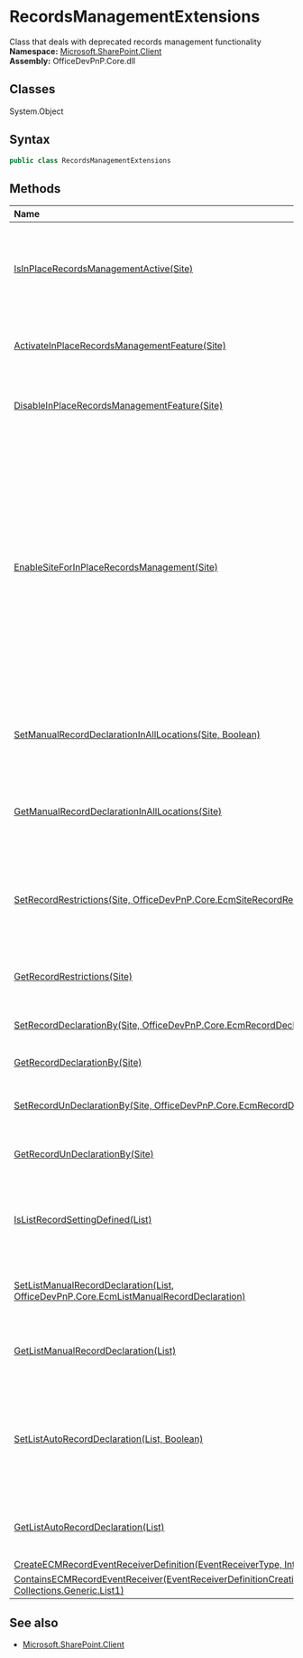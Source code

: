 # RecordsManagementExtensions
Class that deals with deprecated records management functionality
**Namespace:** [Microsoft.SharePoint.Client](Microsoft.SharePoint.Client.md)  
**Assembly:** OfficeDevPnP.Core.dll  
## Classes
System.Object  
## Syntax
```C#
public class RecordsManagementExtensions
```
## Methods
|**Name**|**Description**|
|:-----|:-----|
| [IsInPlaceRecordsManagementActive(Site)](RecordsManagementExtensionsIsInPlaceRecordsManagementActiveSite.md) | Checks if in place records management functionality is enabled for this site collection
| [ActivateInPlaceRecordsManagementFeature(Site)](RecordsManagementExtensionsActivateInPlaceRecordsManagementFeatureSite.md) | Activate the in place records management feature
| [DisableInPlaceRecordsManagementFeature(Site)](RecordsManagementExtensionsDisableInPlaceRecordsManagementFeatureSite.md) | Deactivate the in place records management feature
| [EnableSiteForInPlaceRecordsManagement(Site)](RecordsManagementExtensionsEnableSiteForInPlaceRecordsManagementSite.md) | Enable in place records management. The in place records management feature will be enabled and the in place record management will be enabled in all locations with record declaration allowed by all contributors and undeclaration by site admins
| [SetManualRecordDeclarationInAllLocations(Site, Boolean)](RecordsManagementExtensionsSetManualRecordDeclarationInAllLocationsSiteBoolean.md) | Defines if in place records management is allowed in all places
| [GetManualRecordDeclarationInAllLocations(Site)](RecordsManagementExtensionsGetManualRecordDeclarationInAllLocationsSite.md) | Get the value of the records management is allowed in all places setting
| [SetRecordRestrictions(Site, OfficeDevPnP.Core.EcmSiteRecordRestrictions)](RecordsManagementExtensionsSetRecordRestrictionsSiteOfficeDevPnP.Core.EcmSiteRecordRestrictions.md) | Defines the restrictions that are placed on a document once it's declared as a record
| [GetRecordRestrictions(Site)](RecordsManagementExtensionsGetRecordRestrictionsSite.md) | Gets the current restrictions on declared records
| [SetRecordDeclarationBy(Site, OfficeDevPnP.Core.EcmRecordDeclarationBy)](RecordsManagementExtensionsSetRecordDeclarationBySiteOfficeDevPnP.Core.EcmRecordDeclarationBy.md) | Defines who can declare records
| [GetRecordDeclarationBy(Site)](RecordsManagementExtensionsGetRecordDeclarationBySite.md) | Gets who can declare records
| [SetRecordUnDeclarationBy(Site, OfficeDevPnP.Core.EcmRecordDeclarationBy)](RecordsManagementExtensionsSetRecordUnDeclarationBySiteOfficeDevPnP.Core.EcmRecordDeclarationBy.md) | Defines who can undeclare records
| [GetRecordUnDeclarationBy(Site)](RecordsManagementExtensionsGetRecordUnDeclarationBySite.md) | Gets who can undeclare records
| [IsListRecordSettingDefined(List)](RecordsManagementExtensionsIsListRecordSettingDefinedList.md) | Checks if this list has active in place records management settings defined
| [SetListManualRecordDeclaration(List, OfficeDevPnP.Core.EcmListManualRecordDeclaration)](RecordsManagementExtensionsSetListManualRecordDeclarationListOfficeDevPnP.Core.EcmListManualRecordDeclaration.md) | Defines the manual in place record declaration for this list
| [GetListManualRecordDeclaration(List)](RecordsManagementExtensionsGetListManualRecordDeclarationList.md) | Gets the manual in place record declaration for this list
| [SetListAutoRecordDeclaration(List, Boolean)](RecordsManagementExtensionsSetListAutoRecordDeclarationListBoolean.md) | Defines if auto record declaration is active for this list: all added items will be automatically declared as a record if active
| [GetListAutoRecordDeclaration(List)](RecordsManagementExtensionsGetListAutoRecordDeclarationList.md) | Returns if auto record declaration is active for this list
| [CreateECMRecordEventReceiverDefinition(EventReceiverType, Int32, Int32)](RecordsManagementExtensionsCreateECMRecordEventReceiverDefinitionEventReceiverTypeInt32Int32.md) | 
| [ContainsECMRecordEventReceiver(EventReceiverDefinitionCreationInformation, Collections.Generic.List1<EventReceiverDefinition>)](RecordsManagementExtensionsContainsECMRecordEventReceiverEventReceiverDefinitionCreationInformationCollections.Generic.List1<EventReceiverDefinition>.md) | 
## See also
- [Microsoft.SharePoint.Client](Microsoft.SharePoint.Client.md)
